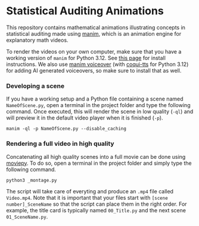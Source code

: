 # Statistical Auditing Animations

This repository contains mathematical animations illustrating concepts in statistical auditing made using [manim](https://github.com/ManimCommunity/manim), which is an animation engine for explanatory math videos.

To render the videos on your own computer, make sure that you have a working version of `manim` for Python 3.12. See [this page](https://docs.manim.community/en/stable/installation.html) for install instructions. We also use [manim voiceover](https://voiceover.manim.community/en/stable/index.html) (with [coqui-tts](https://github.com/idiap/coqui-ai-TTS/tree/dev#installation) for Python 3.12) for adding AI generated voiceovers, so make sure to install that as well.

### Developing a scene

If you have a working setup and a Python file containing a scene named `NameOfScene.py`, open a terminal in the project folder and type the following command. Once executed, this will render the scene in low quality (`-ql`) and will preview it in the default video player when it is finished (`-p`).

```
manim -ql -p NameOfScene.py --disable_caching
```

### Rendering a full video in high quality

Concatenating all high quality scenes into a full movie can be done using [moviepy](https://www.google.com/search?client=safari&rls=en&q=moviepy&ie=UTF-8&oe=UTF-8). To do so, open a terminal in the project folder and simply type the following command.

```
python3 _montage.py
```

The script will take care of everyting and produce an `.mp4` file called `Video.mp4`. Note that it is important that your files start with `[scene number]_SceneName` so that the script can place them in the right order. For example, the title card is typically named `00_Title.py` and the next scene `01_SceneName.py`.

